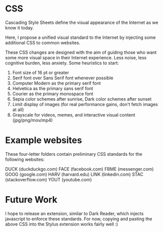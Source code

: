 # CSS

Cascading Style Sheets define the visual appearance of the Internet as we know it today.

Here, I propose a unified visual standard to the Internet by injecting some additional CSS to  common websites.

These CSS changes are designed with the aim of guiding those who want some more visual space in their Internet experience. Less noise, less cognitive burden, less anxiety. Some heuristics to start:

1. Font size of 16 pt or greater
2. Serif font over Sans Serif font whenever possible
3. Computer Modern as the primary serif font
4. Helvetica as the primary sans serif font
5. Courier as the primary monospace font
6. Sepia color schemes after sunrise, Dark color schemes after sunset
7. Limit display of images (for real performance gains, don't fetch images at all)
8. Grayscale for videos, memes, and interactive visual content (jpg/png/mov/mp4)

# Example websites

These four-letter folders contain preliminary CSS standards for the following websites:

DUCK (duckduckgo.com)
FACE (facebook.com)
FBME (messenger.com)
GOOG (google.com)
HARV (harvard.edu)
LINK (linkedin.com)
STAC (stackoverflow.com)
YOUT (youtube.com)

# Future Work

I hope to release an extension, similar to Dark Reader, which injects javascript to enforce these standards. For now, copying and pasting the above CSS into the Stylus extension works fairly well :)

